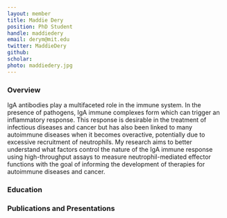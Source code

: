 ```yaml
---
layout: member
title: Maddie Dery
position: PhD Student
handle: maddiedery
email: derym@mit.edu
twitter: MaddieDery
github:
scholar: 
photo: maddiedery.jpg 
---
```


### Overview
IgA antibodies play a multifaceted role in the immune system. In the presence of pathogens, IgA immune complexes form which can trigger an inflammatory response. This response is desirable in the treatment of infectious diseases and cancer but has also been linked to many autoimmune diseases when it becomes overactive, potentially due to excessive recruitment of neutrophils. My research aims to better understand what factors control the nature of the IgA immune response using high-throughput assays to measure neutrophil-mediated effector functions with the goal of informing the development of therapies for autoimmune diseases and cancer.

### Education

### Publications and Presentations
